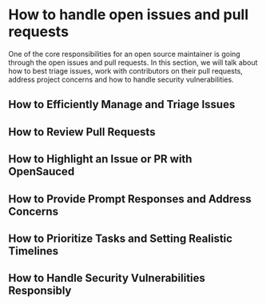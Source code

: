 # How to handle open issues and pull requests

One of the core responsibilities for an open source maintainer is going through the open issues and pull requests. In this section, we will talk about how to best triage issues, work with contributors on their pull requests, address project concerns and how to handle security vulnerabilities.

## How to Efficiently Manage and Triage Issues

## How to Review Pull Requests

## How to Highlight an Issue or PR with OpenSauced

## How to Provide Prompt Responses and Address Concerns

## How to Prioritize Tasks and Setting Realistic Timelines

## How to Handle Security Vulnerabilities Responsibly
